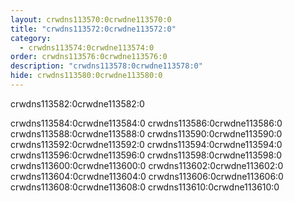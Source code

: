 ```yaml
---
layout: crwdns113570:0crwdne113570:0
title: "crwdns113572:0crwdne113572:0"
category:
  - crwdns113574:0crwdne113574:0
order: crwdns113576:0crwdne113576:0
description: "crwdns113578:0crwdne113578:0"
hide: crwdns113580:0crwdne113580:0
---
```

crwdns113582:0crwdne113582:0

crwdns113584:0crwdne113584:0 crwdns113586:0crwdne113586:0 crwdns113588:0crwdne113588:0 crwdns113590:0crwdne113590:0 crwdns113592:0crwdne113592:0 crwdns113594:0crwdne113594:0 crwdns113596:0crwdne113596:0 crwdns113598:0crwdne113598:0 crwdns113600:0crwdne113600:0 crwdns113602:0crwdne113602:0 crwdns113604:0crwdne113604:0 crwdns113606:0crwdne113606:0 crwdns113608:0crwdne113608:0 crwdns113610:0crwdne113610:0